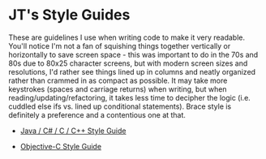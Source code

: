 # JT's Style Guides

These are guidelines I use when writing code to make it very readable.  You'll notice I'm not a fan of squishing things together vertically or horizontally to save screen space - this was important to do in the 70s and 80s due to 80x25 character screens, but with modern screen sizes and resolutions, I'd rather see things lined up in columns and neatly organized rather than crammed in as compact as possible.  It may take more keystrokes (spaces and carriage returns) when writing, but when reading/updating/refactoring, it takes less time to decipher the logic (i.e. cuddled else ifs vs. lined up conditional statements).  Brace style is definitely a preference and a contentious one at that.  

* [Java / C# / C / C++ Style Guide](java-c.md)

* [Objective-C Style Guide](obj-c.md)
